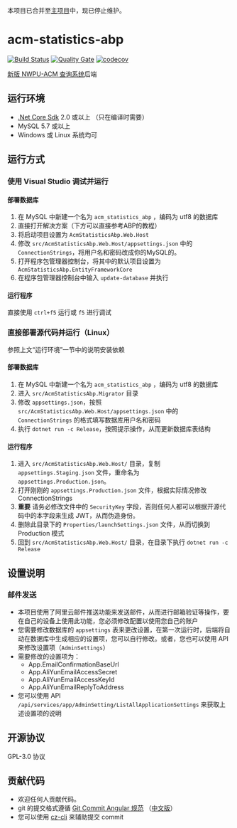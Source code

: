 本项目已合并至[主项目](https://github.com/Liu233w/acm-statistics)中，现已停止维护。

# acm-statistics-abp
[![Build Status](https://travis-ci.org/Liu233w/acm-statistics-abp.svg?branch=master)](https://travis-ci.org/Liu233w/acm-statistics-abp)
[![Quality Gate](https://sonarcloud.io/api/project_badges/measure?project=acm-statistics-abp&metric=alert_status)](https://sonarcloud.io/dashboard?id=acm-statistics-abp)
[![codecov](https://codecov.io/gh/Liu233w/acm-statistics-abp/branch/master/graph/badge.svg)](https://codecov.io/gh/Liu233w/acm-statistics-abp)

[新版 NWPU-ACM 查询系统](https://github.com/Liu233w/acm-statistics)后端

## 运行环境
- [.Net Core Sdk](https://www.microsoft.com/net/download) 2.0 或以上 （只在编译时需要）
- MySQL 5.7 或以上
- Windows 或 Linux 系统均可

## 运行方式
### 使用 Visual Studio 调试并运行
#### 部署数据库
1. 在 MySQL 中新建一个名为 `acm_statistics_abp` ，编码为 utf8 的数据库
2. 直接打开解决方案（下方可以直接参考ABP的教程）
3. 将启动项目设置为 `AcmStatisticsAbp.Web.Host`
4. 修改 `src/AcmStatisticsAbp.Web.Host/appsettings.json` 中的 `ConnectionStrings`，将用户名和密码改成你的MySQL的。
5. 打开程序包管理器控制台，将其中的默认项目设置为 `AcmStatisticsAbp.EntityFrameworkCore`
6. 在程序包管理器控制台中输入 `update-database` 并执行
#### 运行程序
直接使用 `ctrl+f5` 运行或 `f5` 进行调试

### 直接部署源代码并运行（Linux）
参照上文“运行环境”一节中的说明安装依赖
#### 部署数据库
1. 在 MySQL 中新建一个名为 `acm_statistics_abp` ，编码为 utf8 的数据库
2. 进入 `src/AcmStatisticsAbp.Migrator` 目录
3. 修改 `appsettings.json`，按照 `src/AcmStatisticsAbp.Web.Host/appsettings.json` 中的 `ConnectionStrings` 的格式填写数据库用户名和密码
4. 执行 `dotnet run -c Release`，按照提示操作，从而更新数据库表结构
#### 运行程序
1. 进入 `src/AcmStatisticsAbp.Web.Host/` 目录，复制 `appsettings.Staging.json` 文件，重命名为 `appsettings.Production.json`。
2. 打开刚刚的 `appsettings.Production.json` 文件，根据实际情况修改 ConnectionStrings
4. **重要** 请务必修改文件中的 `SecurityKey` 字段，否则任何人都可以根据开源代码中的本字段来生成 JWT，从而伪造身份。
5. 删除此目录下的 `Properties/launchSettings.json` 文件，从而切换到 Production 模式
6. 回到 `src/AcmStatisticsAbp.Web.Host/` 目录，在目录下执行 `dotnet run -c Release`

## 设置说明
### 邮件发送
- 本项目使用了阿里云邮件推送功能来发送邮件，从而进行邮箱验证等操作，要在自己的设备上使用此功能，您必须修改配置以使用您自己的账户
- 您需要修改数据库的 `appsettings` 表来更改设置，在第一次运行时，后端将自动在数据库中生成相应的设置项，您可以自行修改。或者，您也可以使用 API 来修改设置项（`AdminSettings`）
- 需要修改的设置项为：
  - App.EmailConfirmationBaseUrl
  - App.AliYunEmailAccessSecret
  - App.AliYunEmailAccessKeyId
  - App.AliYunEmailReplyToAddress
- 您可以使用 API `/api/services/app/AdminSetting/ListAllApplicationSettings` 来获取上述设置项的说明

## 开源协议
GPL-3.0 协议

## 贡献代码
- 欢迎任何人贡献代码。
- git 的提交格式遵循 [Git Commit Angular 规范](https://gist.github.com/stephenparish/9941e89d80e2bc58a153)
    （[中文版](http://www.ruanyifeng.com/blog/2016/01/commit_message_change_log.html)）
- 您可以使用 [cz-cli](https://github.com/commitizen/cz-cli) 来辅助提交 commit

